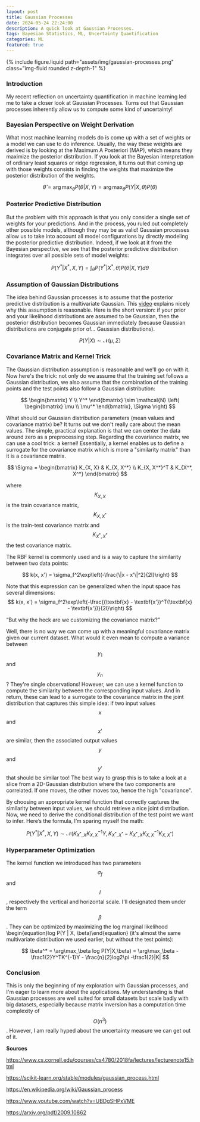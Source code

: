 ```yaml
---
layout: post
title: Gaussian Processes
date: 2024-05-24 22:24:00
description: A quick look at Gaussian Processes.
tags: Bayesian Statistics, ML, Uncertainty Quantification
categories: ML
featured: true
---
```


{% include figure.liquid path="assets/img/gaussian-processes.png" class="img-fluid rounded z-depth-1" %}

### Introduction
My recent reflection on uncertainty quantification in machine learning led me to take a closer look at Gaussian Processes. Turns out that Gaussian processes inherently allow us to compute some kind of uncertainty!

### Bayesian Perspective on Weight Derivation
What most machine learning models do is come up with a set of weights or a model we can use to do inference. Usually, the way these weights are derived is by looking at the Maximum A Posteriori (MAP), which means they maximize the posterior distribution. If you look at the Bayesian interpretation of ordinary least squares or ridge regression, it turns out that coming up with those weights consists in finding the weights that maximize the posterior distribution of the weights.

$$
\hat{\theta} = \arg\max_\theta P(\theta | X, Y) = \arg\max_\theta P(Y | X, \theta) P(\theta)
$$

### Posterior Predictive Distribution
But the problem with this approach is that you only consider a single set of weights for your predictions. And in the process, you ruled out completely other possible models, although they may be as valid! Gaussian processes allow us to take into account all model configurations by directly modeling the posterior predictive distribution. Indeed, if we look at it from the Bayesian perspective, we see that the posterior predictive distribution integrates over all possible sets of model weights:

$$
P(Y^* | X^*, X, Y) = \int_{\theta} P(Y^* | X^*, \theta) P(\theta | X, Y) d\theta
$$

### Assumption of Gaussian Distributions
The idea behind Gaussian processes is to assume that the posterior predictive distribution is a multivariate Gaussian. This [video](https://www.youtube.com/watch?v=R-NUdqxKjos) explains nicely why this assumption is reasonable. Here is the short version: if your prior and your likelihood distributions are assumed to be Gaussian, then the posterior distribution becomes Gaussian immediately (because Gaussian distributions are conjugate prior of… Gaussian distributions).

$$
P(Y | X) \sim \mathcal{N}(\mu, \Sigma)
$$

### Covariance Matrix and Kernel Trick
The Gaussian distribution assumption is reasonable and we'll go on with it. Now here's the trick: not only do we assume that the training set follows a Gaussian distribution, we also assume that the combination of the training points and the test points also follow a Gaussian distribution:

$$
\begin{bmatrix}
Y \\
Y^*
\end{bmatrix}
\sim \mathcal{N}
\left(
\begin{bmatrix}
\mu \\
\mu^*
\end{bmatrix},
\Sigma
\right)
$$


What should our Gaussian distribution parameters (mean values and covariance matrix) be? It turns out we don't really care about the mean values. The simple, practical explanation is that we can center the data around zero as a preprocessing step. Regarding the covariance matrix, we can use a cool trick: a kernel! Essentially, a kernel enables us to define a surrogate for the covariance matrix which is more a "similarity matrix" than it is a covariance matrix. 

$$
\Sigma =
\begin{bmatrix}
K_{X, X} & K_{X, X^*} \\
K_{X, X^*}^T & K_{X^*, X^*}
\end{bmatrix}
$$

where $$K_{X, X}$$ is the train covariance matrix, $$K_{X, X^*}$$ is the train-test covariance matrix and $$K_{X^*, X^*}$$ the test covariance matrix.

The RBF kernel is commonly used and is a way to capture the similarity between two data points:

$$
k(x, x') = \sigma_f^2\exp\left(-\frac{\|x - x'\|^2}{2l}\right)
$$

Note that this expression can be generalized when the input space has several dimensions:
$$
k(x, x') = \sigma_f^2\exp\left(-\frac{(\textbf{x} - \textbf{x'})^T(\textbf{x} - \textbf{x'})}{2l}\right)
$$

“But why the heck are we customizing the covariance matrix?” 

Well, there is no way we can come up with a meaningful covariance matrix given our current dataset. What would it even mean to compute a variance between $$y_1$$ and $$y_n$$? They're single observations! However, we can use a kernel function to compute the similarity between the corresponding input values. And in return, these can lead to a surrogate to the covariance matrix in the joint distribution that captures this simple idea: if two input values $$x$$ and $$x'$$ are similar, then the associated output values $$y$$ and $$y'$$ that should be similar too! The best way to grasp this is to take a look at a slice from a 2D-Gaussian distribution where the two components are correlated. If one moves, the other moves too, hence the high "covariance".

By choosing an appropriate kernel function that correctly captures the similarity between input values, we should retrieve a nice joint distribution. Now, we need to derive the conditional distribution of the test point we want to infer. Here’s the formula, I’m sparing myself the math:

$$
P(Y^* | X^*, X, Y) \sim \mathcal{N}(K_{X^*, X} K_{X, X}^{-1} Y, K_{X^*, X^*} - K_{X^*, X} K_{X, X}^{-1} K_{X, X^*})
$$

### Hyperparameter Optimization

The kernel function we introduced has two parameters $$\sigma_f$$ and $$l$$, respectively the vertical and horizontal scale. I'll designated them under the term $$\beta$$. They can be optimized by maximizing the log marginal likelihood \begin{equation}log P(Y | X, \beta)\end{equation} (it's almost the same multivariate distribution we used earlier, but without the test points):

$$
\beta^* = \arg\max_\beta log P(Y|X,\beta) = \arg\max_\beta -\frac1{2}Y^TK^{-1}Y - \frac{n}{2}log2\pi -\frac1{2}|K|
$$


### Conclusion
This is only the beginning of my exploration with Gaussian processes, and I'm eager to learn more about the applications. My understanding is that Gaussian processes are well suited for small datasets but scale badly with big datasets, especially because matrix inversion has a computation time complexity of $$O(n^3)$$. However, I am really hyped about the uncertainty measure we can get out of it.

**Sources**

https://www.cs.cornell.edu/courses/cs4780/2018fa/lectures/lecturenote15.html

https://scikit-learn.org/stable/modules/gaussian_process.html

https://en.wikipedia.org/wiki/Gaussian_process

https://www.youtube.com/watch?v=UBDgSHPxVME

https://arxiv.org/pdf/2009.10862
